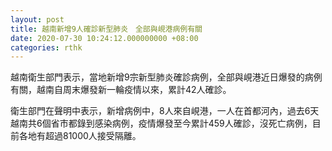 ```yaml
---
layout: post
title: 越南新增9人確診新型肺炎　全部與峴港病例有關
date: 2020-07-30 10:24:12.000000000 +08:00
categories: rthk
---
```


越南衛生部門表示，當地新增9宗新型肺炎確診病例，全部與峴港近日爆發的病例有關，越南自周末爆發新一輪疫情以來，累計42人確診。

衛生部門在聲明中表示，新增病例中，8人來自峴港，一人在首都河內，過去6天越南共6個省市都錄到感染病例，疫情爆發至今累計459人確診，沒死亡病例，目前各地有超過81000人接受隔離。
